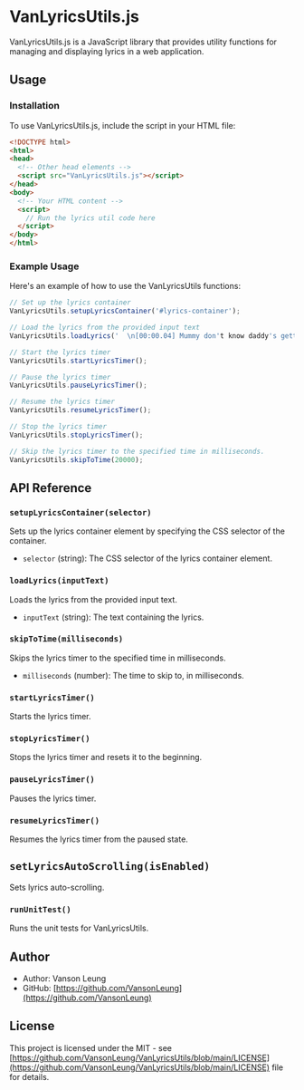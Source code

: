 # VanLyricsUtils.js

VanLyricsUtils.js is a JavaScript library that provides utility functions for managing and displaying lyrics in a web application.

## Usage

### Installation

To use VanLyricsUtils.js, include the script in your HTML file:

```html
<!DOCTYPE html>
<html>
<head>
  <!-- Other head elements -->
  <script src="VanLyricsUtils.js"></script>
</head>
<body>
  <!-- Your HTML content -->
  <script> 
    // Run the lyrics util code here
  </script>
</body>
</html>
```

### Example Usage

Here's an example of how to use the VanLyricsUtils functions:

```javascript
// Set up the lyrics container
VanLyricsUtils.setupLyricsContainer('#lyrics-container');

// Load the lyrics from the provided input text
VanLyricsUtils.loadLyrics('  \n[00:00.04] Mummy don't know daddy's getting hot\n[00:03.14] At the body shop, doing something unholy\n ..... ');

// Start the lyrics timer
VanLyricsUtils.startLyricsTimer();

// Pause the lyrics timer
VanLyricsUtils.pauseLyricsTimer();

// Resume the lyrics timer
VanLyricsUtils.resumeLyricsTimer();

// Stop the lyrics timer
VanLyricsUtils.stopLyricsTimer();

// Skip the lyrics timer to the specified time in milliseconds.
VanLyricsUtils.skipToTime(20000);
```

## API Reference

### `setupLyricsContainer(selector)`

Sets up the lyrics container element by specifying the CSS selector of the container.

- `selector` (string): The CSS selector of the lyrics container element.

### `loadLyrics(inputText)`

Loads the lyrics from the provided input text.

- `inputText` (string): The text containing the lyrics.

### `skipToTime(milliseconds)`

Skips the lyrics timer to the specified time in milliseconds.

- `milliseconds` (number): The time to skip to, in milliseconds.

### `startLyricsTimer()`

Starts the lyrics timer.

### `stopLyricsTimer()`

Stops the lyrics timer and resets it to the beginning.

### `pauseLyricsTimer()`

Pauses the lyrics timer.

### `resumeLyricsTimer()`

Resumes the lyrics timer from the paused state.

## `setLyricsAutoScrolling(isEnabled)`

Sets lyrics auto-scrolling.

### `runUnitTest()`

Runs the unit tests for VanLyricsUtils.

## Author

- Author: Vanson Leung
- GitHub: [https://github.com/VansonLeung](https://github.com/VansonLeung)

## License

This project is licensed under the MIT - see [https://github.com/VansonLeung/VanLyricsUtils/blob/main/LICENSE](https://github.com/VansonLeung/VanLyricsUtils/blob/main/LICENSE) file for details.
